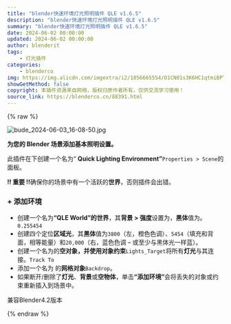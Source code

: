 ```yaml
---
title: "blender快速环境灯光照明插件 QLE v1.6.5"
description: "blender快速环境灯光照明插件 QLE v1.6.5"
summary: "blender快速环境灯光照明插件 QLE v1.6.5"
date: 2024-06-02 00:00:00
updated: 2024-06-02 00:00:00
author: blenderit
tags: 
    - 灯光插件
categories:
    - blenderco
img: https://img.alicdn.com/imgextra/i2/1856665554/O1CN01s3K6HC1qtmiBPT4x4_!!1856665554.jpg
showGetMethod: false
copyright: 本插件资源来自网络，版权归原作者所有，仅供交流学习使用！
source_link: https://blenderco.cn/88391.html
---
```


{% raw %}
<p><img src="https://img.alicdn.com/imgextra/i2/1856665554/O1CN01s3K6HC1qtmiBPT4x4_!!1856665554.jpg" alt="bude_2024-06-03_16-08-50.jpg"></p><p><strong><span>为您的 Blender 场景添加基本照明设置。</span></strong></p><p dir="auto"><span>此插件在下创建一个名为“ </span><strong><span>Quick Lighting Environment”</span></strong><code>Properties &gt; Scene</code><span>的面板。</span></p><p dir="auto"><strong><span>!! 重要 !!</span></strong><span>确保你的场景中有一个活跃的</span><strong><span>世界</span></strong><span>，否则插件会出错。</span></p><div class="markdown-heading" dir="auto">
<h3 class="heading-element" dir="auto" tabindex="-1"><span>+ 添加环境</span></h3>
<p><a id="user-content--add-environement" class="anchor" href="https://github.com/don1138/blender-qle#-add-environement" aria-label="永久链接：+ 添加环境"></a></p></div><ul dir="auto">
<li><span>创建一个名为<strong>“QLE World”的</strong></span><strong><span>世界</span></strong><span>，其<strong>背景 &gt; 强度</strong>设置为，<strong>黑体</strong>值为。</span><code>0.25</code><code>5454</code></li>
<li><span>创建四个定位</span><strong><span>区域光</span></strong><span>，其</span><strong><span>黑体</span></strong><span>值为</span><code>3800</code><span>（左，橙色色调）、</span><code>5454</code><span>（填充和背面，相等能量）和</span><code>20,000</code><span>（右，蓝色色调 – 或至少与黑体光一样蓝）。</span></li>
<li><span>创建一个名为的</span><strong><span>空对象，并使用</span></strong><span><strong>对象约束</strong></span><code>Lights_Target</code><span>将所有</span><strong><span>灯光</span></strong><span>与其连接。</span><code>Track To</code></li>
<li><span>添加一个名为 的</span><strong><span>网格对象</span></strong><code>Backdrop</code><span>。</span></li>
<li><span>如果断开/删除了</span><strong><span>灯光</span></strong><span>、</span><strong><span>背景</span></strong><span>或</span><strong><span>空物体</span></strong><span>，单击</span><strong><span>“添加环境”</span></strong><span>会将丢失的对象或约束重新插入到场景中。</span></li>
</ul><p>兼容Blender4.2版本</p>
<div style="display: none">blenderco</div>
{% endraw %}